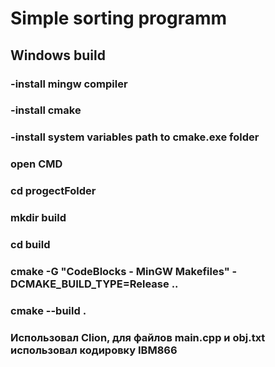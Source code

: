 # Simple sorting programm
## Windows build
### -install mingw compiler
### -install cmake
### -install system variables path to cmake.exe folder
### open CMD
### cd progectFolder
### mkdir build
### cd build
### cmake -G "CodeBlocks - MinGW Makefiles" -DCMAKE_BUILD_TYPE=Release ..
### cmake --build .
### Использовал Clion, для файлов main.cpp и obj.txt использовал кодировку IBM866 
